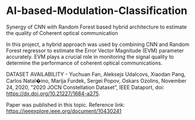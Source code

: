 # AI-based-Modulation-Classification
Synergy of CNN with Random Forest based hybrid architecture to estimate the quality of Coherent optical communication

In this project, a hybrid approach was used by combining CNN and Random Forest regressor to estimate the Error Vector Magnitude (EVM) parameter accurately.
EVM plays a crucial role in monitoring the signal quality to determine the performance of coherent optical communications. 

DATASET AVAILABILITY -  Yuchuan Fan, Aleksejs Udalcovs, Xiaodan Pang, Carlos Natal�ino, Marija Furdek, Sergei Popov, Oskars Ozolins, November
24, 2020, ”2020 JOCN Constellation Dataset”, IEEE Dataport, doi:
https://dx.doi.org/10.21227/1684-a275.

Paper was published in this topic. Reference link: https://ieeexplore.ieee.org/document/10430241
